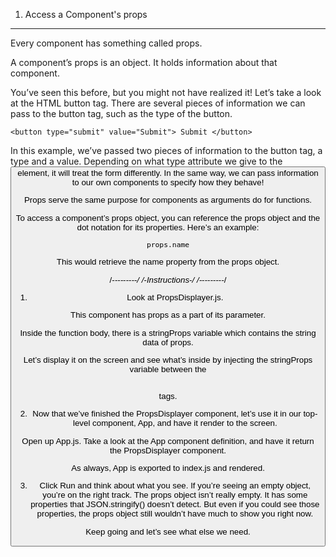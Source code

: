 1. Access a Component's props

---

Every component has something called props.

A component’s props is an object. It holds information about that component.

You’ve seen this before, but you might not have realized it! Let’s take a look at the HTML button tag. There are several pieces of information we can pass to the button tag, such as the type of the button.

```
<button type="submit" value="Submit"> Submit </button>
```

In this example, we’ve passed two pieces of information to the button tag, a type and a value. Depending on what type attribute we give to the <button> element, it will treat the form differently. In the same way, we can pass information to our own components to specify how they behave!

Props serve the same purpose for components as arguments do for functions.

To access a component’s props object, you can reference the props object and the dot notation for its properties. Here’s an example:

```
props.name
```

This would retrieve the name property from the props object.

/-_-_-_-_-_-_-_-_-_/
/_-_Instructions_-_/
/-_-_-_-_-_-_-_-_-_/

1. Look at PropsDisplayer.js.

This component has props as a part of its parameter.

Inside the function body, there is a stringProps variable which contains the string data of props.

Let’s display it on the screen and see what’s inside by injecting the stringProps variable between the <h2></h2> tags.

2. Now that we’ve finished the PropsDisplayer component, let’s use it in our top-level component, App, and have it render to the screen.

Open up App.js. Take a look at the App component definition, and have it return the PropsDisplayer component.

As always, App is exported to index.js and rendered.

3. Click Run and think about what you see. If you’re seeing an empty object, you’re on the right track. The props object isn’t really empty. It has some properties that JSON.stringify() doesn’t detect. But even if you could see those properties, the props object still wouldn’t have much to show you right now.

Keep going and let’s see what else we need.
